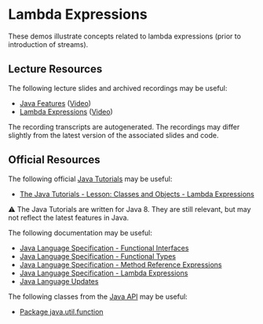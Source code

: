 Lambda Expressions
=================================================

These demos illustrate concepts related to lambda expressions (prior to introduction of streams).

## Lecture Resources ##

The following lecture slides and archived recordings may be useful:

  - [Java Features](https://docs.google.com/presentation/d/e/2PACX-1vQHW0yBzbFrAFmDnFjhffAW79RMIHc0zVe1Lm3OajYN0G9j4_xxWx1O-tm9WksiOn3hF_DS_MYtXNtQ/pub?start=false&loop=false&delayms=3000) ([Video](https://drive.google.com/file/d/1WNk4AG9zWdC-n58sLeCEkgVA8VEgFUji/view?usp=sharing))
  - [Lambda Expressions](https://docs.google.com/presentation/d/e/2PACX-1vRk65puXK15xua_B9o743NVnStpxG7d4LzO1KwXhF-BmR7xSNsMVXeVr9D_gaag8YjNLqxGcivrC_z3/pub?start=false&loop=false&delayms=3000) ([Video](https://drive.google.com/file/d/1H2_A1qYec7PtvSPi_9TiC-nI51dpAlG-/view?usp=sharing))

The recording transcripts are autogenerated. The recordings may differ slightly from the latest version of the associated slides and code.

## Official Resources ##

The following official [Java Tutorials](http://docs.oracle.com/javase/tutorial/index.html) may be useful:

  - [The Java Tutorials - Lesson: Classes and Objects - Lambda Expressions](https://docs.oracle.com/javase/tutorial/java/javaOO/lambdaexpressions.html)

:warning: The Java Tutorials are written for Java 8. They are still relevant, but may not reflect the latest features in Java.

The following documentation may be useful:

  - [Java Language Specification - Functional Interfaces](https://docs.oracle.com/javase/specs/jls/se17/html/jls-9.html#jls-9.8)
  - [Java Language Specification - Functional Types](https://docs.oracle.com/javase/specs/jls/se17/html/jls-9.html#jls-9.9)
  - [Java Language Specification - Method Reference Expressions](https://docs.oracle.com/javase/specs/jls/se17/html/jls-15.html#jls-15.13)
  - [Java Language Specification - Lambda Expressions](https://docs.oracle.com/javase/specs/jls/se17/html/jls-15.html#jls-15.27)
  - [Java Language Updates](https://docs.oracle.com/en/java/javase/17/language/index.html)

The following classes from the [Java API](https://www.cs.usfca.edu/~cs272/javadoc/api/) may be useful:

  - [Package java.util.function](https://www.cs.usfca.edu/~cs272/javadoc/api/java.base/java/util/function/package-summary.html)
